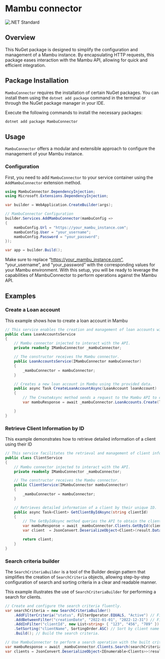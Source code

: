 # Mambu connector
![.NET Standard](https://img.shields.io/badge/.NET%20Standard-2.1-blue)

## Overview
This NuGet package is designed to simplify the configuration and management of a Mambu instance. By encapsulating HTTP requests, this package eases interaction with the Mambu API, allowing for quick and efficient integration.

## Package Installation

`MambuConnector` requires the installation of certain NuGet packages. You can install them using the `dotnet add package` command in the terminal or through the NuGet package manager in your IDE.

Execute the following commands to install the necessary packages:

```bash
dotnet add package MambuConnector
```

## Usage
`MambuConnector` offers a modular and extensible approach to configure the management of your Mambu instance.

### Configuration
First, you need to add `MambuConnector` to your service container using the `AddMambuConnector` extension method.

```csharp
using MambuConnector.DependencyInjection;
using Microsoft.Extensions.DependencyInjection;

var builder = WebApplication.CreateBuilder(args);

// MambuConnector Configuration
builder.Services.AddMambuConnector(mambuConfig =>
{
    mambuConfig.Url = "https://your_mambu_instance.com";
    mambuConfig.User = "your_username";
    mambuConfig.Password = "your_password";
});

var app = builder.Build();
```

Make sure to replace “https://your_mambu_instance.com”, “your_username”, and “your_password” with the corresponding values for your Mambu environment. With this setup, you will be ready to leverage the capabilities of MambuConnector to perform operations against the Mambu API.


## Examples

### Create a Loan account
This example shows how to create a loan account in Mambu
```csharp
// This service enables the creation and management of loan accounts within Mambu.
public class LoanAccountsService
{
    // Mambu connector injected to interact with the API.
    private readonly IMambuConnector _mambuConnector;

    // The constructor receives the Mambu connector.
    public LoanAccountsService(IMambuConnector mambuConnector)
    {
        _mambuConnector = mambuConnector;
    }

    // Creates a new loan account in Mambu using the provided data.
    public async Task CreateLoanAccountAsync(LoanAccount loanAccount)
    {
        // The CreateAsync method sends a request to the Mambu API to create the loan account.
        var mambuResponse = await _mambuConnector.LoanAccounts.Create(loanAccount);

    }
}
```

### Retrieve Client Information by ID
This example demonstrates how to retrieve detailed information of a client using their ID

```csharp
// This service facilitates the retrieval and management of client information.
public class ClientService
{
    // Mambu connector injected to interact with the API.
    private readonly IMambuConnector _mambuConnector;

    // The constructor receives the Mambu connector.
    public ClientService(IMambuConnector mambuConnector)
    {
        _mambuConnector = mambuConnector;
    }

    // Retrieves detailed information of a client by their unique ID.
    public async Task<Client> GetClientByIdAsync(string clientId)
    {
        // The GetByIdAsync method queries the API to obtain the client's data.
        var mambuResponse = await _mambuConnector.Clients.GetById(clientId);
        var client  = JsonConvert.DeserializeObject<Client>(result.Data);

        return client;
    }
}

```

### Search criteria builder
The `SearchCriteriaBuilder` is a tool of the Builder design pattern that simplifies the creation of `SearchCriteria` objects, allowing step-by-step configuration of search and sorting criteria in a clear and readable manner.

This example illustrates the use of `SearchCriteriaBuilder` for performing a search for clients.

```csharp
// Create and configure the search criteria fluently.
var searchCriteria = new SearchCriteriaBuilder()
    .AddFilterCriteria("status", FilterOperator.EQUALS, "Active") // Filter by active clients.
    .AddBetweenFilter("creationDate", "2022-01-01", "2022-12-31") // Filter by date range.
    .AddInFilter("clientId", new List<string> { "123", "456", "789" }) // Filter by multiple identifiers.
    .SetSorting("clientName", SortingOrder.ASC) // Sort by client name in ascending order.
    .Build(); // Build the search criteria.

// Use MambuConnector to perform a search operation with the built criteria.
var mambuResponse = await _mambuConnector.Clients.Search(searchCriteria);
var clients = JsonConvert.DeserializeObject<IEnumerable<Clients>>(result.Data);

```


